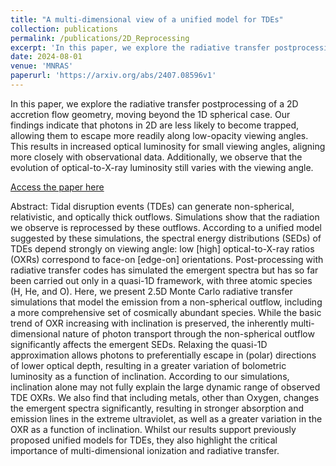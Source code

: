 ```yaml
---
title: "A multi-dimensional view of a unified model for TDEs"
collection: publications
permalink: /publications/2D_Reprocessing
excerpt: 'In this paper, we explore the radiative transfer postprocessing of a 2D accretion flow geometry, moving beyond the 1D spherical case. Our findings indicate that photons in 2D are less likely to become trapped, allowing them to escape more readily along low-opacity viewing angles. This results in increased optical luminosity for small viewing angles, aligning more closely with observational data. Additionally, we observe that the evolution of optical-to-X-ray luminosity still varies with the viewing angle.'
date: 2024-08-01
venue: 'MNRAS'
paperurl: 'https://arxiv.org/abs/2407.08596v1'
---
```

In this paper, we explore the radiative transfer postprocessing of a 2D accretion flow geometry, moving beyond the 1D spherical case. Our findings indicate that photons in 2D are less likely to become trapped, allowing them to escape more readily along low-opacity viewing angles. This results in increased optical luminosity for small viewing angles, aligning more closely with observational data. Additionally, we observe that the evolution of optical-to-X-ray luminosity still varies with the viewing angle.

<a href="https://ui.adsabs.harvard.edu/abs/2024arXiv240816371P/abstract" target="_blank">Access the paper here</a>

Abstract: Tidal disruption events (TDEs) can generate non-spherical, relativistic, and optically thick outflows. Simulations show that the radiation we observe is reprocessed by these outflows. According to a unified model suggested by these simulations, the spectral energy distributions (SEDs) of TDEs depend strongly on viewing angle: low [high] optical-to-X-ray ratios (OXRs) correspond to face-on [edge-on] orientations. Post-processing with radiative transfer codes has simulated the emergent spectra but has so far been carried out only in a quasi-1D framework, with three atomic species (H, He, and O). Here, we present 2.5D Monte Carlo radiative transfer simulations that model the emission from a non-spherical outflow, including a more comprehensive set of cosmically abundant species. While the basic trend of OXR increasing with inclination is preserved, the inherently multi-dimensional nature of photon transport through the non-spherical outflow significantly affects the emergent SEDs. Relaxing the quasi-1D approximation allows photons to preferentially escape in (polar) directions of lower optical depth, resulting in a greater variation of bolometric luminosity as a function of inclination. According to our simulations, inclination alone may not fully explain the large dynamic range of observed TDE OXRs. We also find that including metals, other than Oxygen, changes the emergent spectra significantly, resulting in stronger absorption and emission lines in the extreme ultraviolet, as well as a greater variation in the OXR as a function of inclination. Whilst our results support previously proposed unified models for TDEs, they also highlight the critical importance of multi-dimensional ionization and radiative transfer.
